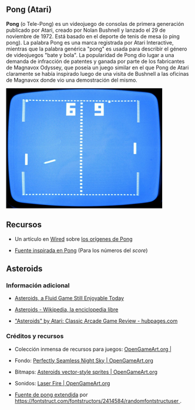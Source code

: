 
## Pong (Atari)

**Pong** (o Tele-Pong) es un videojuego de consolas de primera generación
publicado por Atari, creado por Nolan Bushnell y lanzado el 29 de noviembre de
1972. Está basado en el deporte de tenis de mesa (o ping pong). La palabra Pong
es una marca registrada por Atari Interactive, mientras que la palabra genérica
"pong" es usada para describir el género de videojuegos "bate y bola". La
popularidad de Pong dio lugar a una demanda de infracción de patentes y ganada
por parte de los fabricantes de Magnavox Odyssey, que poseía un juego similar en
el que Pong de Atari claramente se había inspirado luego de una visita de
Bushnell a las oficinas de Magnavox donde vio una demostración del mismo.

![Pantalla de Pong](assets/pong/pong-screen.png)


## Recursos

- Un artículo en [Wired](https://www.wired.com/story/) sobre [los orígenes de Pong](https://www.wired.com/story/inside-story-of-pong-excerpt/)

- [Fuente inspirada en Pong](https://fontstruct.com/fontstructions/show/2450791/pong-score-extended) (Para los números del _score_)




## Asteroids

### Información adicional

- [Asteroids, a Fluid Game Still Enjoyable Today](https://www.youtube.com/watch?v=UMGd1C5fNaE)

- [Asteroids - Wikipedia, la enciclopedia libre](https://es.wikipedia.org/wiki/Asteroids)

- ["Asteroids" by Atari: Classic Arcade Game Review - hubpages.com](https://discover.hubpages.com/games-hobbies/Asteroids-by-Atari-Classic-Video-Games-Reviewed)

### Créditos y recursos

- Colección inmensa de recursos para juegos: [OpenGameArt.org |](https://opengameart.org/)

- Fondo: [Perfectly Seamless Night Sky | OpenGameArt.org](https://opengameart.org/content/perfectly-seamless-night-sky)

- Bitmaps: [Asteroids vector-style sprites | OpenGameArt.org](https://opengameart.org/content/asteroids-vector-style-sprites)

- Sonidos: [Laser Fire | OpenGameArt.org](https://opengameart.org/content/laser-fire)

- [Fuente de pong extendida](https://fontstruct.com/fontstructions/show/2450791/pong-score-extended)
  por [https://fontstruct.com/fontstructors/2414584/randomfontstructuser
](randomfontstructuser).
